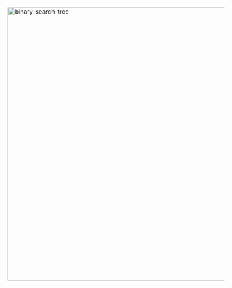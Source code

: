 <img width="636" alt="binary-search-tree" src="https://github.com/Uber-Career-Prep-2023/Uber-Career-Prep-Homework-Mansi-Saini/assets/41021436/21609de7-0ebb-4e53-aee6-b2404873d092?raw=true">

